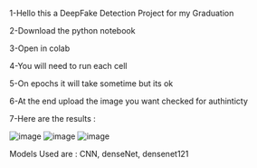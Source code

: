 1-Hello this a DeepFake Detection Project for my Graduation 

2-Download the python notebook

3-Open in colab

4-You will need to run each cell 

5-On epochs it will take sometime but its ok

6-At the end upload the image you want checked for authinticty 

7-Here are the results :

![image](https://github.com/IbrahimEzzat9090/Project-Grad/assets/147327069/096ac5f6-2b59-4005-b130-df2e685ef89f)
![image](https://github.com/IbrahimEzzat9090/Project-Grad/assets/147327069/af39b6d2-f349-4443-9158-af29ea7faf88)
![image](https://github.com/IbrahimEzzat9090/Project-Grad/assets/147327069/5814c360-7503-4e69-85ab-f8a19717b467)

Models Used are : CNN, denseNet, densenet121

